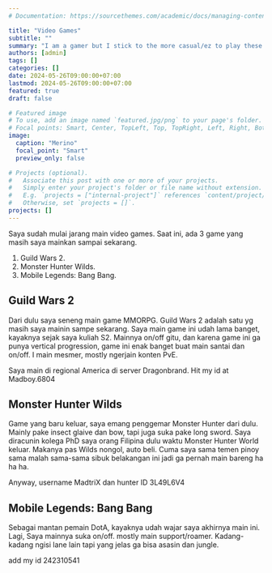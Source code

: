 ```yaml
---
# Documentation: https://sourcethemes.com/academic/docs/managing-content/

title: "Video Games"
subtitle: ""
summary: "I am a gamer but I stick to the more casual/ez to play these days."
authors: [admin]
tags: []
categories: []
date: 2024-05-26T09:00:00+07:00
lastmod: 2024-05-26T09:00:00+07:00
featured: true
draft: false

# Featured image
# To use, add an image named `featured.jpg/png` to your page's folder.
# Focal points: Smart, Center, TopLeft, Top, TopRight, Left, Right, BottomLeft, Bottom, BottomRight.
image:
  caption: "Merino"
  focal_point: "Smart"
  preview_only: false

# Projects (optional).
#   Associate this post with one or more of your projects.
#   Simply enter your project's folder or file name without extension.
#   E.g. `projects = ["internal-project"]` references `content/project/deep-learning/index.md`.
#   Otherwise, set `projects = []`.
projects: []
---
```


Saya sudah mulai jarang main video games. Saat ini, ada 3 game yang masih saya mainkan sampai sekarang.

1. Guild Wars 2.
2. Monster Hunter Wilds.
3. Mobile Legends: Bang Bang.

## Guild Wars 2

Dari dulu saya seneng main game MMORPG. Guild Wars 2 adalah satu yg masih saya mainin sampe sekarang. Saya main game ini udah lama banget, kayaknya sejak saya kuliah S2. Mainnya on/off gitu, dan karena game ini ga punya vertical progression, game ini enak banget buat main santai dan on/off. I main mesmer, mostly ngerjain konten PvE.

Saya main di regional America di server Dragonbrand. Hit my id at Madboy.6804

## Monster Hunter Wilds

Game yang baru keluar, saya emang penggemar Monster Hunter dari dulu. Mainly pake insect glaive dan bow, tapi juga suka pake long sword. Saya diracunin kolega PhD saya orang Filipina dulu waktu Monster Hunter World keluar. Makanya pas Wilds nongol, auto beli. Cuma saya sama temen pinoy sama malah sama-sama sibuk belakangan ini jadi ga pernah main bareng ha ha ha.

Anyway, username MadtriX dan hunter ID 3L49L6V4

## Mobile Legends: Bang Bang

Sebagai mantan pemain DotA, kayaknya udah wajar saya akhirnya main ini. Lagi, Saya mainnya suka on/off. mostly main support/roamer. Kadang-kadang ngisi lane lain tapi yang jelas ga bisa asasin dan jungle.

add my id 242310541
